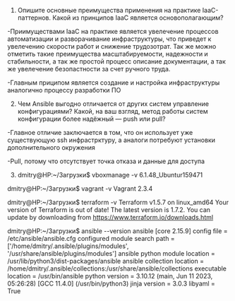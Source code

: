 1. Опишите основные преимущества применения на практике IaaC-паттернов.
Какой из принципов IaaC является основополагающим?

  -Приимуществами IaaC на практике является увелечение процессов автоматизации и разворачивание инфраструктуры, что приведет к увелечению скорости работ и снижение трудозотрат.
Так же можно отметить такие преимущества масштабируемости, надежности и стабильности, а так же простой процесс описание документации, а так же увелечение безопастности за счет ручного труда.

  -Главным приципом является создание и настройка инфраструктуры аналогично процессу разработки ПО


2. Чем Ansible выгодно отличается от других систем управление конфигурациями?
Какой, на ваш взгляд, метод работы систем конфигурации более надёжный — push или pull?

  -Главное отличие заключается в том, что он использует уже существующую ssh инфрастрктуру, а аналоги потребуют установки дополнительного окружения

  -Pull, потому что отсутствует точка отказа и данные для доступа


3. dmitry@HP:~/Загрузки$ vboxmanage -v
6.1.48_Ubuntur159471

dmitry@HP:~/Загрузки$ vagrant -v
Vagrant 2.3.4

dmitry@HP:~/Загрузки$ terraform -v
Terraform v1.5.7
on linux_amd64
Your version of Terraform is out of date! The latest version
is 1.7.2. You can update by downloading from https://www.terraform.io/downloads.html

dmitry@HP:~/Загрузки$ ansible --version
ansible [core 2.15.9]
config file = /etc/ansible/ansible.cfg
configured module search path = ['/home/dmitry/.ansible/plugins/modules', '/usr/share/ansible/plugins/modules']
ansible python module location = /usr/lib/python3/dist-packages/ansible
ansible collection location = /home/dmitry/.ansible/collections:/usr/share/ansible/collections
executable location = /usr/bin/ansible
python version = 3.10.12 (main, Jun 11 2023, 05:26:28) [GCC 11.4.0] (/usr/bin/python3)
jinja version = 3.0.3
libyaml = True
